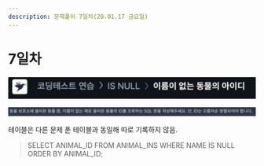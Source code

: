 ```yaml
---
description: 문제풀이 7일차(20.01.17 금요일)
---
```


# 7일차

![](<../.gitbook/assets/image (14).png>)

![](<../.gitbook/assets/image (16).png>)

테이블은 다른 문제 푼 테이블과 동일해 따로 기록하지 않음.

> SELECT ANIMAL\_ID FROM ANIMAL\_INS WHERE NAME IS NULL ORDER BY ANIMAL\_ID;
